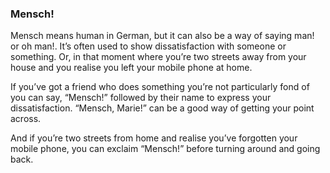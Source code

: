 ### Mensch!
Mensch means human in German, but it can also be a way of saying man! or oh man!. It’s often used to show dissatisfaction with someone or something. Or, in that moment where you’re two streets away from your house and you realise you left your mobile phone at home.

If you’ve got a friend who does something you’re not particularly fond of you can say, “Mensch!” followed by their name to express your dissatisfaction. “Mensch, Marie!” can be a good way of getting your point across.

And if you’re two streets from home and realise you’ve forgotten your mobile phone, you can exclaim “Mensch!” before turning around and going back.